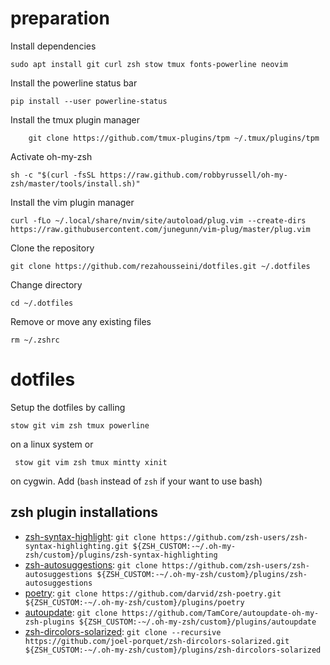 # preparation

Install dependencies

    sudo apt install git curl zsh stow tmux fonts-powerline neovim

Install the powerline status bar

    pip install --user powerline-status

Install the tmux plugin manager
	
		git clone https://github.com/tmux-plugins/tpm ~/.tmux/plugins/tpm
    
Activate oh-my-zsh

    sh -c "$(curl -fsSL https://raw.github.com/robbyrussell/oh-my-zsh/master/tools/install.sh)"
    
Install the vim plugin manager

    curl -fLo ~/.local/share/nvim/site/autoload/plug.vim --create-dirs https://raw.githubusercontent.com/junegunn/vim-plug/master/plug.vim
    
Clone the repository

    git clone https://github.com/rezahousseini/dotfiles.git ~/.dotfiles
    
Change directory

    cd ~/.dotfiles
    
Remove or move any existing files

    rm ~/.zshrc

# dotfiles

Setup the dotfiles by calling

    stow git vim zsh tmux powerline
 
 on a linux system or
 
     stow git vim zsh tmux mintty xinit

on cygwin. Add (`bash` instead of `zsh` if your want to use bash)

## zsh plugin installations

 * [zsh-syntax-highlight](https://github.com/zsh-users/zsh-syntax-highlighting): `git clone https://github.com/zsh-users/zsh-syntax-highlighting.git ${ZSH_CUSTOM:-~/.oh-my-zsh/custom}/plugins/zsh-syntax-highlighting`
 * [zsh-autosuggestions](https://github.com/zsh-users/zsh-autosuggestions): `git clone https://github.com/zsh-users/zsh-autosuggestions ${ZSH_CUSTOM:-~/.oh-my-zsh/custom}/plugins/zsh-autosuggestions`
 * [poetry](https://github.com/darvid/zsh-poetry): `git clone https://github.com/darvid/zsh-poetry.git ${ZSH_CUSTOM:-~/.oh-my-zsh/custom}/plugins/poetry`
 * [autoupdate](https://github.com/TamCore/autoupdate-oh-my-zsh-plugins): `git clone https://github.com/TamCore/autoupdate-oh-my-zsh-plugins ${ZSH_CUSTOM:-~/.oh-my-zsh/custom}/plugins/autoupdate`
 * [zsh-dircolors-solarized](https://github.com/joel-porquet/zsh-dircolors-solarized): `git clone --recursive https://github.com/joel-porquet/zsh-dircolors-solarized.git ${ZSH_CUSTOM:-~/.oh-my-zsh/custom}/plugins/zsh-dircolors-solarized`
